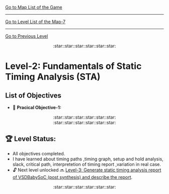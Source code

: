 [Go to Map List of the Game](https://github.com/Ranajoy01/Map_List_Path_to_silicon_RISC_V_SoC_Tapeout_game)

---

[Go to Level List of the Map-7](https://github.com/Ranajoy01/Map_7_Path_to_silicon_RISC_V_SoC_Tapeout_game)

---

[Go to Previous Level](../Level_1/readme.md)

<div align="center">:star::star::star::star::star::star:</div> 

# Level-2: Fundamentals of Static Timing Analysis (STA)

## List of Objectives

- :microscope: <b>Pracical Objective-1:</b> []()

  
<div align="center">:star::star::star::star::star::star:</div> 


<div align="center">:star::star::star::star::star::star:</div> 

## :trophy: Level Status: 

- All objectives completed.
- I have learned about timing paths ,timing graph, setup and hold analysis, slack, critical path, interpretetion of timing report ,variation in real case.
- 🔓 Next level unlocked 🔜 [Level-3: Generate static timing analysis report of VSDBabySoC (post synthesis) and describe the report](../Level_3/readme.md).
  
<div align="center">:star::star::star::star::star::star:</div> 



